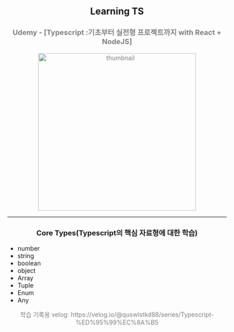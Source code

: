 <h2 align="center">  Learning TS </h1>

<h3 align="center" style="color:gray"> Udemy - [Typescript :기초부터 실전형 프로젝트까지 with React + NodeJS]</h3>

<p align="center" style="color:gray">

<img width="362" alt="thumbnail" src="https://github.com/Byeonjin/LearningTS/assets/54176384/7e35a965-f7fe-4567-89b0-0458fd1dd050">
  
</p>
<hr></hr>
<h3 align="center" >  Core Types(Typescript의 핵심 자료형에 대한 학습) </h3>

<ul>
  <li>number</li>
  <li>string</li>
  <li>boolean</li>
  <li>object</li>
  <li>Array</li>
  <li>Tuple</li>
  <li>Enum</li>
  <li>Any</li>
</ul>


<p align="center" style="color:gray">학습 기록용 velog: https://velog.io/@quswlstkd88/series/Typescript-%ED%95%99%EC%8A%B5</p>
